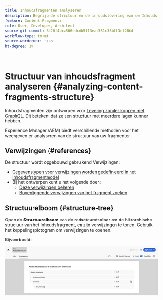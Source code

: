 ```yaml
---
title: Inhoudsfragmenten analyseren
description: Begrijp de structuur en de inhoudslevering van uw Inhoudsfragmenten. Dit biedt informatie over zowel levering zonder kop als het ontwerpen van pagina's.
feature: Content Fragments
role: User, Developer, Architect
source-git-commit: 3d20f4bca566edcdb5f13eab581c33b7f3cf286d
workflow-type: tm+mt
source-wordcount: '128'
ht-degree: 1%

---
```



# Structuur van inhoudsfragment analyseren {#analyzing-content-fragments-structure}

Inhoudsfragmenten zijn ontworpen voor [Levering zonder koppen met GraphQL](/help/sites-cloud/administering/content-fragments/content-delivery-with-graphql.md). Dit betekent dat ze een structuur met meerdere lagen kunnen hebben.

Experience Manager (AEM) biedt verschillende methoden voor het weergeven en analyseren van de structuur van uw fragmenten.

## Verwijzingen {#references}

De structuur wordt opgebouwd gebruikend Verwijzingen:

* [Gegevenstypen voor verwijzingen worden gedefinieerd in het inhoudsfragmentmodel](/help/sites-cloud/administering/content-fragments/content-fragment-models.md#using-references-to-form-nested-content)
* Bij het ontwerpen kunt u het volgende doen:
   * [Deze verwijzingen beheren](/help/sites-cloud/administering/content-fragments/authoring.md##manage-references)
   * [Bovenliggende verwijzingen van het fragment zoeken](/help/sites-cloud/administering/content-fragments/managing.md#parent-references-fragment)

## Structuurelboom {#structure-tree}

Open de **Structuurelboom** van de redacteurstoolbar om de hiërarchische structuur van het Inhoudsfragment, en zijn verwijzingen te tonen. Gebruik het koppelingspictogram om verwijzingen te openen.

Bijvoorbeeld:

![Inhoudsfragmenteditor - Structuurelijn](assets/cf-authoring-structure-tree.png)